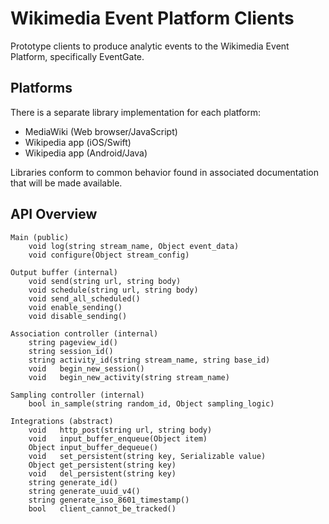 # Wikimedia Event Platform Clients

Prototype clients to produce analytic events to the Wikimedia Event Platform,
specifically EventGate. 

## Platforms

There is a separate library implementation for each platform:

- MediaWiki (Web browser/JavaScript)
- Wikipedia app (iOS/Swift)
- Wikipedia app (Android/Java)

Libraries conform to common behavior found in associated documentation that
will be made available.

## API Overview

```
Main (public)
    void log(string stream_name, Object event_data)
    void configure(Object stream_config)

Output buffer (internal)
    void send(string url, string body)
    void schedule(string url, string body)
    void send_all_scheduled()
    void enable_sending()
    void disable_sending()

Association controller (internal)
    string pageview_id()
    string session_id()
    string activity_id(string stream_name, string base_id)
    void   begin_new_session()
    void   begin_new_activity(string stream_name)

Sampling controller (internal)
    bool in_sample(string random_id, Object sampling_logic)

Integrations (abstract)
    void   http_post(string url, string body)
    void   input_buffer_enqueue(Object item)
    Object input_buffer_dequeue()
    void   set_persistent(string key, Serializable value)
    Object get_persistent(string key)
    void   del_persistent(string key)
    string generate_id()
    string generate_uuid_v4()
    string generate_iso_8601_timestamp()
    bool   client_cannot_be_tracked()
```
